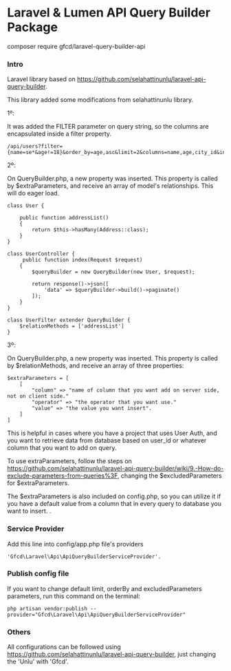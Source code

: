 # Laravel & Lumen API Query Builder Package

composer require gfcd/laravel-query-builder-api

### Intro

Laravel library based on https://github.com/selahattinunlu/laravel-api-query-builder.

This library added some modifications from selahattinunlu library.

1º:

It was added the FILTER parameter on query string, so the columns are encapsulated inside a filter property.

```
/api/users?filter={name=se*&age!=18}&order_by=age,asc&limit=2&columns=name,age,city_id&includes=city
```

2º:

On QueryBuilder.php, a new property was inserted. This property is called by $extraParameters, and receive an array of model's relationships. This will do eager load.

```
class User {
    
    public function addressList()
    {
        return $this->hasMany(Address::class);
    }
}
```

```
class UserController {
     public function index(Request $request)
    {
        $queryBuilder = new QueryBuilder(new User, $request);
    
        return response()->json([
            'data' => $queryBuilder->build()->paginate()
        ]);
    }
}
```

```
class UserFilter extender QueryBuilder {
    $relationMethods = ['addressList']
}
```

3º:

On QueryBuilder.php, a new property was inserted. This property is called by $relationMethods, and receive an array of three properties:

```
$extraParameters = [
    [
        "column" => "name of column that you want add on server side, not on client side."
        "operator" => "the operator that you want use."
        "value" => "the value you want insert".
    ]
]
```

This is helpful in cases where you have a project that uses User Auth, and you want to retrieve data from database based on user_id or whatever column that 
you want to add on query.

To use extraParameters, follow the steps on https://github.com/selahattinunlu/laravel-api-query-builder/wiki/9.-How-do-exclude-parameters-from-queries%3F,
changing the $excludedParameters for $extraParameters.

The $extraParameters is also included on config.php, so you can utilize it if you have a default value from a column that in every query to database you want to insert.
.

### Service Provider
Add this line into config/app.php file's providers

```
'Gfcd\Laravel\Api\ApiQueryBuilderServiceProvider'.
```

### Publish config file

If you want to change default limit, orderBy and excludedParameters parameters, run this command on the terminal:

```
php artisan vendor:publish --provider="Gfcd\Laravel\Api\ApiQueryBuilderServiceProvider"
```

### Others

All configurations can be followed using https://github.com/selahattinunlu/laravel-api-query-builder, just changing the 'Unlu' with 'Gfcd'.
